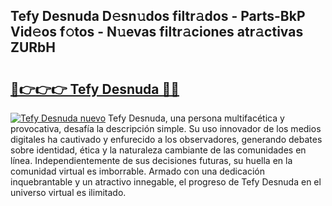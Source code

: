 ## Tefy Desnuda D𝚎sn𝚞dos filtr𝚊dos - Parts-BkP Vid𝚎os f𝚘tos - N𝚞evas filtr𝚊ciones atr𝚊ctivas ZURbH

# <h2><a href="http://mb0hzz.tromn.icu/?c=Tefy+Desnuda">🔗👉👉👉 Tefy Desnuda 🔗🔗</a></h2>

[![Tefy Desnuda nuevo](https://i.imgur.com/pEAQMta.gif)](http://mb0hzz.tromn.icu/?c=Tefy+Desnuda)
Tefy Desnuda, una persona multifacética y provocativa, desafía la descripción simple. Su uso innovador de los medios digitales ha cautivado y enfurecido a los observadores, generando debates sobre identidad, ética y la naturaleza cambiante de las comunidades en línea. Independientemente de sus decisiones futuras, su huella en la comunidad virtual es imborrable. Armado con una dedicación inquebrantable y un atractivo innegable, el progreso de Tefy Desnuda en el universo virtual es ilimitado.
